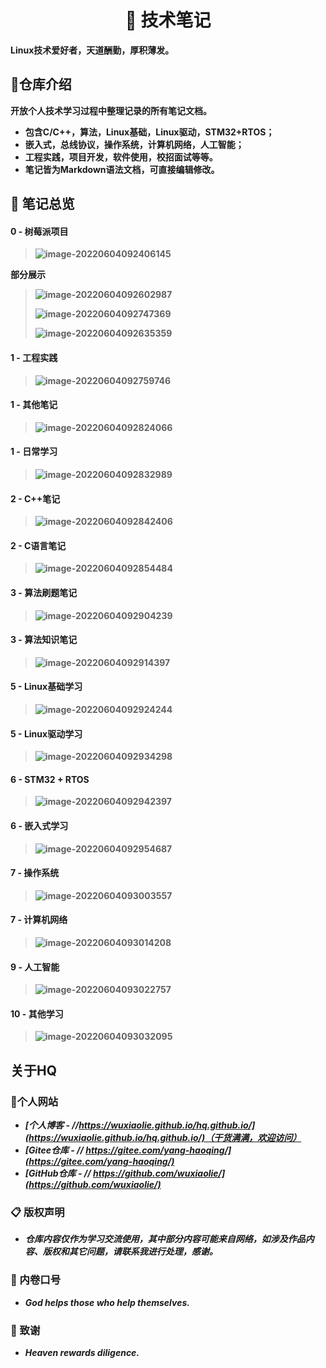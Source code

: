 <h1 align="center">📔 技术笔记</h1>
<div align="left">
<p><strong>Linux技术爱好者，天道酬勤，厚积薄发。<strong></p>
    </div> 



## 📝仓库介绍

**开放个人技术学习过程中整理记录的所有笔记文档。**

- 包含C/C++，算法，Linux基础，Linux驱动，STM32+RTOS；
- 嵌入式，总线协议，操作系统，计算机网络，人工智能；
- 工程实践，项目开发，软件使用，校招面试等等。
- **笔记皆为Markdown语法文档，可直接编辑修改。**



## :book: 笔记总览

#### 0 - 树莓派项目

> ![image-20220604092406145](assets/assets.README/image-20220604092406145.png)

**部分展示**

> ![image-20220604092602987](assets/assets.README/image-20220604092602987.png)
>
> ![image-20220604092747369](assets/assets.README/image-20220604092747369.png)
>
> ![image-20220604092635359](assets/assets.README/image-20220604092635359.png)

#### 1 - 工程实践

>![image-20220604092759746](assets/assets.README/image-20220604092759746.png)

#### 1 - 其他笔记

>![image-20220604092824066](assets/assets.README/image-20220604092824066.png)

#### 1 - 日常学习

>![image-20220604092832989](assets/assets.README/image-20220604092832989.png)

#### 2 - C++笔记

>![image-20220604092842406](assets/assets.README/image-20220604092842406.png)

#### 2 - C语言笔记

>![image-20220604092854484](assets/assets.README/image-20220604092854484.png)

#### 3 - 算法刷题笔记

>![image-20220604092904239](assets/assets.README/image-20220604092904239.png)

#### 3 - 算法知识笔记

>![image-20220604092914397](assets/assets.README/image-20220604092914397.png)

#### 5 - Linux基础学习

>![image-20220604092924244](assets/assets.README/image-20220604092924244.png)

#### 5 - Linux驱动学习

>![image-20220604092934298](assets/assets.README/image-20220604092934298.png)

#### 6 - STM32 + RTOS

>![image-20220604092942397](assets/assets.README/image-20220604092942397.png)

#### 6 - 嵌入式学习

>![image-20220604092954687](assets/assets.README/image-20220604092954687.png)

#### 7 - 操作系统

>![image-20220604093003557](assets/assets.README/image-20220604093003557.png)

#### 7 - 计算机网络

>![image-20220604093014208](assets/assets.README/image-20220604093014208.png)

#### 9 - 人工智能

>![image-20220604093022757](assets/assets.README/image-20220604093022757.png)

#### 10 - 其他学习

>![image-20220604093032095](assets/assets.README/image-20220604093032095.png)



## 关于HQ

### 🚀个人网站

- ***[个人博客 -  //https://wuxiaolie.github.io/hq.github.io/](https://wuxiaolie.github.io/hq.github.io/)（干货满满，欢迎访问）***
- ***[Gitee仓库 - // https://gitee.com/yang-haoqing/](https://gitee.com/yang-haoqing/)***
- ***[GitHub仓库 - // https://github.com/wuxiaolie/](https://github.com/wuxiaolie/)***



### 📋 版权声明

- ***仓库内容仅作为学习交流使用，其中部分内容可能来自网络，如涉及作品内容、版权和其它问题，请联系我进行处理，感谢。***



### 🔨 内卷口号

- ***God helps those who help themselves.***


### 🥉 致谢

- ***Heaven rewards diligence.***

